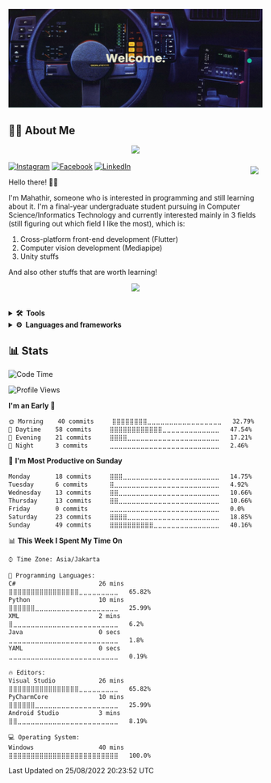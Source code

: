 


![alt text](https://github.com/achmadmahathirps/achmadmahathirps/blob/main/banner.png?raw=true)

## 👨‍💻 About Me

<p align="center">
  <img src="https://capsule-render.vercel.app/api?type=waving&color=gradient&height=60&section=header"/>
</p>

<a href="https://github.com/achmadmahathirps">
  <img align="right" style="margin:0.5rem" src="https://github-readme-stats.vercel.app/api/top-langs/?username=achmadmahathirps&hide=CMake,c%2B%2B,c,swift,kotlin,objective-c" />
</a>

[![Instagram](https://img.shields.io/badge/Instagram-%23E4405F.svg?style=for-the-badge&logo=Instagram&logoColor=white)](https://www.instagram.com/achmadmahathirps/)
[![Facebook](https://img.shields.io/badge/Facebook-%231877F2.svg?style=for-the-badge&logo=Facebook&logoColor=white)](https://web.facebook.com/jaya.jumpen/)
[![LinkedIn](https://img.shields.io/badge/linkedin-%230077B5.svg?style=for-the-badge&logo=linkedin&logoColor=white)](https://www.linkedin.com/in/achmadmahathirps/)

Hello there! 🙋‍♂️

I'm Mahathir, someone who is interested in programming and still learning about it. I'm a final-year undergraduate student pursuing in Computer Science/Informatics Technology and currently interested mainly in 3 fields (still figuring out which field I like the most), which is:
1. Cross-platform front-end development (Flutter)
3. Computer vision development (Mediapipe)
4. Unity stuffs

And also other stuffs that are worth learning!

<p align="center">
  <img src="https://capsule-render.vercel.app/api?type=waving&color=gradient&height=60&section=footer"/>
</p>
 
##
<details>
  <summary><b>🛠️&nbsp;&nbsp;Tools</b></summary>
  <br/>
  
  [![My Skills](https://skillicons.dev/icons?i=vscode,visualstudio,unity,androidstudio,git,linux&theme=light)](https://skillicons.dev)
  
</details>

<details>
  <summary><b>⚙&nbsp;&nbsp;Languages&nbsp;and&nbsp;frameworks</b></summary>
  <br>
  
  [![My Skills](https://skillicons.dev/icons?i=cs,javascript,py,dart,flutter&theme=light)](https://skillicons.dev)
</details>
 
## 📊 Stats

<!--START_SECTION:waka-->
![Code Time](http://img.shields.io/badge/Code%20Time-17%20hrs%2038%20mins-blue)

![Profile Views](http://img.shields.io/badge/Profile%20Views-1-blue)

**I'm an Early 🐤** 

```text
🌞 Morning    40 commits     ⣿⣿⣿⣿⣿⣿⣿⣿⣀⣀⣀⣀⣀⣀⣀⣀⣀⣀⣀⣀⣀⣀⣀⣀⣀   32.79% 
🌆 Daytime    58 commits     ⣿⣿⣿⣿⣿⣿⣿⣿⣿⣿⣿⣿⣀⣀⣀⣀⣀⣀⣀⣀⣀⣀⣀⣀⣀   47.54% 
🌃 Evening    21 commits     ⣿⣿⣿⣿⣀⣀⣀⣀⣀⣀⣀⣀⣀⣀⣀⣀⣀⣀⣀⣀⣀⣀⣀⣀⣀   17.21% 
🌙 Night      3 commits      ⣀⣀⣀⣀⣀⣀⣀⣀⣀⣀⣀⣀⣀⣀⣀⣀⣀⣀⣀⣀⣀⣀⣀⣀⣀   2.46%

```
📅 **I'm Most Productive on Sunday** 

```text
Monday       18 commits     ⣿⣿⣿⣀⣀⣀⣀⣀⣀⣀⣀⣀⣀⣀⣀⣀⣀⣀⣀⣀⣀⣀⣀⣀⣀   14.75% 
Tuesday      6 commits      ⣿⣀⣀⣀⣀⣀⣀⣀⣀⣀⣀⣀⣀⣀⣀⣀⣀⣀⣀⣀⣀⣀⣀⣀⣀   4.92% 
Wednesday    13 commits     ⣿⣿⣀⣀⣀⣀⣀⣀⣀⣀⣀⣀⣀⣀⣀⣀⣀⣀⣀⣀⣀⣀⣀⣀⣀   10.66% 
Thursday     13 commits     ⣿⣿⣀⣀⣀⣀⣀⣀⣀⣀⣀⣀⣀⣀⣀⣀⣀⣀⣀⣀⣀⣀⣀⣀⣀   10.66% 
Friday       0 commits      ⣀⣀⣀⣀⣀⣀⣀⣀⣀⣀⣀⣀⣀⣀⣀⣀⣀⣀⣀⣀⣀⣀⣀⣀⣀   0.0% 
Saturday     23 commits     ⣿⣿⣿⣿⣀⣀⣀⣀⣀⣀⣀⣀⣀⣀⣀⣀⣀⣀⣀⣀⣀⣀⣀⣀⣀   18.85% 
Sunday       49 commits     ⣿⣿⣿⣿⣿⣿⣿⣿⣿⣿⣀⣀⣀⣀⣀⣀⣀⣀⣀⣀⣀⣀⣀⣀⣀   40.16%

```


📊 **This Week I Spent My Time On** 

```text
⌚︎ Time Zone: Asia/Jakarta

💬 Programming Languages: 
C#                       26 mins             ⣿⣿⣿⣿⣿⣿⣿⣿⣿⣿⣿⣿⣿⣿⣿⣿⣀⣀⣀⣀⣀⣀⣀⣀⣀   65.82% 
Python                   10 mins             ⣿⣿⣿⣿⣿⣿⣀⣀⣀⣀⣀⣀⣀⣀⣀⣀⣀⣀⣀⣀⣀⣀⣀⣀⣀   25.99% 
XML                      2 mins              ⣿⣀⣀⣀⣀⣀⣀⣀⣀⣀⣀⣀⣀⣀⣀⣀⣀⣀⣀⣀⣀⣀⣀⣀⣀   6.2% 
Java                     0 secs              ⣀⣀⣀⣀⣀⣀⣀⣀⣀⣀⣀⣀⣀⣀⣀⣀⣀⣀⣀⣀⣀⣀⣀⣀⣀   1.8% 
YAML                     0 secs              ⣀⣀⣀⣀⣀⣀⣀⣀⣀⣀⣀⣀⣀⣀⣀⣀⣀⣀⣀⣀⣀⣀⣀⣀⣀   0.19%

🔥 Editors: 
Visual Studio            26 mins             ⣿⣿⣿⣿⣿⣿⣿⣿⣿⣿⣿⣿⣿⣿⣿⣿⣀⣀⣀⣀⣀⣀⣀⣀⣀   65.82% 
PyCharmCore              10 mins             ⣿⣿⣿⣿⣿⣿⣀⣀⣀⣀⣀⣀⣀⣀⣀⣀⣀⣀⣀⣀⣀⣀⣀⣀⣀   25.99% 
Android Studio           3 mins              ⣿⣿⣀⣀⣀⣀⣀⣀⣀⣀⣀⣀⣀⣀⣀⣀⣀⣀⣀⣀⣀⣀⣀⣀⣀   8.19%

💻 Operating System: 
Windows                  40 mins             ⣿⣿⣿⣿⣿⣿⣿⣿⣿⣿⣿⣿⣿⣿⣿⣿⣿⣿⣿⣿⣿⣿⣿⣿⣿   100.0%

```


 Last Updated on 25/08/2022 20:23:52 UTC
<!--END_SECTION:waka-->

<!--
**achmadmahathirps/achmadmahathirps** is a ✨ _special_ ✨ repository because its `README.md` (this file) appears on your GitHub profile.

Here are some ideas to get you started:

- 🔭 I’m currently working on ...
- 🌱 I’m currently learning ...
- 👯 I’m looking to collaborate on ...
- 🤔 I’m looking for help with ...
- 💬 Ask me about ...
- 📫 How to reach me: ...
- 😄 Pronouns: ...
- ⚡ Fun fact: ...
-->
